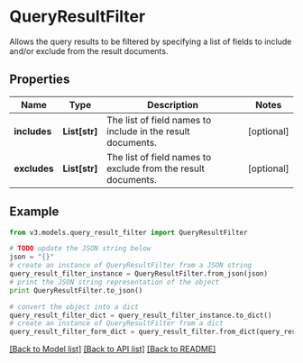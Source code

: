 # QueryResultFilter

Allows the query results to be filtered by specifying a list of fields to include and/or exclude from the result documents.

## Properties
Name | Type | Description | Notes
------------ | ------------- | ------------- | -------------
**includes** | **List[str]** | The list of field names to include in the result documents. | [optional] 
**excludes** | **List[str]** | The list of field names to exclude from the result documents. | [optional] 

## Example

```python
from v3.models.query_result_filter import QueryResultFilter

# TODO update the JSON string below
json = "{}"
# create an instance of QueryResultFilter from a JSON string
query_result_filter_instance = QueryResultFilter.from_json(json)
# print the JSON string representation of the object
print QueryResultFilter.to_json()

# convert the object into a dict
query_result_filter_dict = query_result_filter_instance.to_dict()
# create an instance of QueryResultFilter from a dict
query_result_filter_form_dict = query_result_filter.from_dict(query_result_filter_dict)
```
[[Back to Model list]](../README.md#documentation-for-models) [[Back to API list]](../README.md#documentation-for-api-endpoints) [[Back to README]](../README.md)


